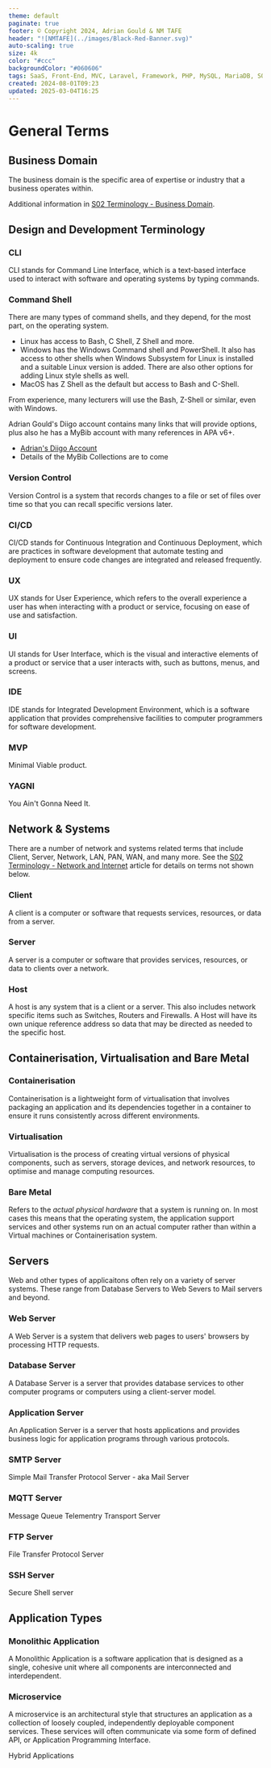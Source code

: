 ```yaml
---
theme: default
paginate: true
footer: © Copyright 2024, Adrian Gould & NM TAFE
header: "![NMTAFE](../images/Black-Red-Banner.svg)"
auto-scaling: true
size: 4k
color: "#ccc"
backgroundColor: "#060606"
tags: SaaS, Front-End, MVC, Laravel, Framework, PHP, MySQL, MariaDB, SQLite, Testing, Unit Testing, Feature Testng, PEST
created: 2024-08-01T09:23
updated: 2025-03-04T16:25
---
```


# General Terms

## Business Domain

The business domain is the specific area of expertise or industry that a business operates within.

Additional information in [S02 Terminology - Business Domain](session-02/S02-Terminology-Business-Domain).


## Design and Development Terminology


### CLI

CLI stands for Command Line Interface, which is a text-based interface used to interact with software and operating systems by typing commands.

### Command Shell

There are many types of command shells, and they depend, for the most part, on the operating system. 

- Linux has access to Bash, C Shell, Z Shell and more.
- Windows has the Windows Command shell and PowerShell. It also has access to other shells when Windows Subsystem for Linux is installed and a suitable Linux version is added. There are also other options for adding Linux style shells as well.
- MacOS has Z Shell as the default but access to Bash and C-Shell.

From experience, many lecturers will use the Bash, Z-Shell or similar, even with Windows.

Adrian Gould's Diigo account contains many links that will provide options, plus also he has a MyBib account with many references in APA v6+.

- [Adrian's Diigo Account](https://diigo.com/user/Ady_Gould)
- Details of the MyBib Collections are to come

### Version Control

Version Control is a system that records changes to a file or set of files over time so that you can recall specific versions later.

### CI/CD

CI/CD stands for Continuous Integration and Continuous Deployment, which are practices in software development that automate testing and deployment to ensure code changes are integrated and released frequently.

### UX

UX stands for User Experience, which refers to the overall experience a user has when interacting with a product or service, focusing on ease of use and satisfaction.

### UI

UI stands for User Interface, which is the visual and interactive elements of a product or service that a user interacts with, such as buttons, menus, and screens.

### IDE

IDE stands for Integrated Development Environment, which is a software application that provides comprehensive facilities to computer programmers for software development.

### MVP

Minimal Viable product.

### YAGNI

You Ain't Gonna Need It.


## Network & Systems

There are a number of network and systems related terms that include Client, Server, Network, LAN, PAN, WAN, and many more. See the [S02 Terminology - Network and Internet](session-02/S02-Terminology-Network-Internet.md) article for details on terms not shown below.

### Client

A client is a computer or software that requests services, resources, or data from a server.

### Server

A server is a computer or software that provides services, resources, or data to clients over a network.

### Host

A host is any system that is a client or a server. This also includes network specific items such as  Switches, Routers and Firewalls. A Host will have its own unique reference address so data that may be directed as needed to the specific host.

## Containerisation, Virtualisation and Bare Metal

### Containerisation

Containerisation is a lightweight form of virtualisation that involves packaging an application and its dependencies together in a container to ensure it runs consistently across different environments.

### Virtualisation

Virtualisation is the process of creating virtual versions of physical components, such as servers, storage devices, and network resources, to optimise and manage computing resources.

### Bare Metal

Refers to the *actual physical hardware* that a system is running on. In most cases this means that the operating system, the application support services and other systems run on an actual computer rather than within a Virtual machines or Containerisation system.

## Servers

Web and other types of applicaitons often rely on a variety of server systems. These range from Database Servers to Web Severs to Mail servers and beyond.

### Web Server

A Web Server is a system that delivers web pages to users' browsers by processing HTTP requests.

### Database Server

A Database Server is a server that provides database services to other computer programs or computers using a client-server model.

### Application Server

An Application Server is a server that hosts applications and provides business logic for application programs through various protocols.

### SMTP Server

Simple Mail Transfer Protocol Server - aka Mail Server

### MQTT Server

Message Queue Telementry Transport Server

### FTP Server

File Transfer Protocol Server

### SSH Server

Secure Shell server




## Application Types


### Monolithic Application

A Monolithic Application is a software application that is designed as a single, cohesive unit where all components are interconnected and interdependent.

### Microservice

A microservice is an architectural style that structures an application as a collection of loosely coupled, independently deployable component services. These services will often communicate via some form of defined API, or Application Programming Interface.


Hybrid Applications


